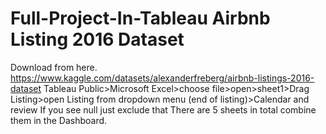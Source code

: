 # Full-Project-In-Tableau Airbnb Listing 2016 Dataset
Download from here. https://www.kaggle.com/datasets/alexanderfreberg/airbnb-listings-2016-dataset
Tableau Public>Microsoft Excel>choose file>open>sheet1>Drag Listing>open Listing from dropdown menu (end of listing)>Calendar and review
If you see null just exclude that
There are 5 sheets in total combine them in the Dashboard.
